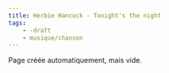 ```yaml
---
title: Herbie Hancock - Tonight's the night
tags:
    - -draft
    - musique/chanson
---
```


Page créée automatiquement, mais vide.
